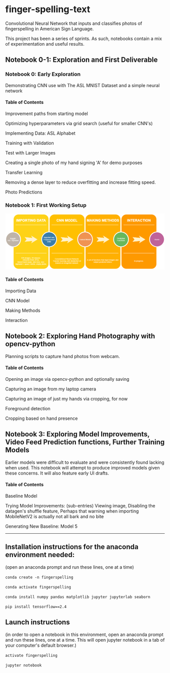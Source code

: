 # finger-spelling-text

Convolutional Neural Network that inputs and classifies photos of fingerspelling in American Sign Language. 

This project has been a series of sprints. As such, notebooks contain a mix of experimentation and useful results.


## Notebook 0-1: Exploration and First Deliverable

### Notebook 0:  Early Exploration
Demonstrating CNN use with The ASL MNIST Dataset and a simple neural network

#### Table of Contents

Improvement paths from starting model

Optimizing hyperparameters via grid search (useful for smaller CNN's)

Implementing Data: ASL Alphabet

Training with Validation

Test with Larger Images

Creating a single photo of my hand signing 'A' for demo purposes

Transfer Learning

Removing a dense layer to reduce overfitting and increase fitting speed.

Photo Predictions


### Notebook 1: First Working Setup

![template from drawio](readme_images/project_map.png?raw=true)

#### Table of Contents

Importing Data

CNN Model

Making Methods

Interaction


## Notebook 2: Exploring Hand Photography with opencv-python

Planning scripts to capture hand photos from webcam.

#### Table of Contents

Opening an image via opencv-python and optionally saving

Capturing an image from my laptop camera

Capturing an image of just my hands via cropping, for now

Foreground detection

Cropping based on hand presence


## Notebook 3: Exploring Model Improvements, Video Feed Prediction functions, Further Training Models

Earlier models were difficult to evaluate and were consistently found lacking when used. 
This notebook will attempt to produce improved models given these concerns. It will also feature early UI drafts.

#### Table of Contents

Baseline Model

Trying Model Improvements: (sub-entries) Viewing image, Disabling the datagen's shuffle feature, Perhaps that warning when importing MobileNetV2 is actually not all bark and no bite

Generating New Baseline: Model 5

-----------------


## Installation instructions for the anaconda environment needed:


(open an anaconda prompt and run these lines, one at a time)

`conda create -n fingerspelling`

`conda activate fingerspelling`

`conda install numpy pandas matplotlib jupyter jupyterlab seaborn`

`pip install tensorflow==2.4`


## Launch instructions

(in order to open a notebook in this environment, open an anaconda prompt
and run these lines, one at a time. This will open jupyter notebook in a
tab of your computer's default browser.)

`activate fingerspelling`

`jupyter notebook`